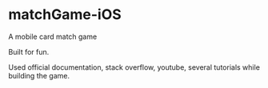 # matchGame-iOS
A mobile card match game

Built for fun.

Used official documentation, stack overflow, youtube, several tutorials while building the game.
